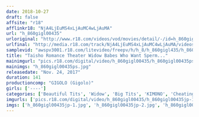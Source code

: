 ```yaml
---
date: 2018-10-27
draft: false
affsite: "r18"
afflinkr18: "NjA4LjEuMS4xLjAuMC4wLjAuMA"
url: "h_860gigl00435"
urloriginal: "http://www.r18.com/videos/vod/movies/detail/-/id=h_860gigl00435"
urlfinal: "http://media.r18.com/track/NjA4LjEuMS4xLjAuMC4wLjAuMA/videos/vod/movies/detail/-/id=h_860gigl00435"
samplevid: "awspv3001.r18.com/litevideo/freepv/h/h_8/h_860gigl435/h_860gigl435_dmb_w.mp4"
title: "Taisho Romance Theater Widow Babes Who Want Sperm..."
mainimgurl: "pics.r18.com/digital/video/h_860gigl00435/h_860gigl00435ps.jpg"
mainimgs: "h_860gigl00435ps.jpg"
releasedate: "Nov. 24, 2017"
duration: 141
productioncomp: "GIGOLO (Gigolo)"
girls: ['----']
categories: ['Beautiful Tits', 'Widow', 'Big Tits', 'KIMONO', 'Cheating Wife', 'Creampie', 'Hi-Def']
imgurls: ['pics.r18.com/digital/video/h_860gigl00435/h_860gigl00435jp-1.jpg', 'pics.r18.com/digital/video/h_860gigl00435/h_860gigl00435jp-2.jpg', 'pics.r18.com/digital/video/h_860gigl00435/h_860gigl00435jp-3.jpg', 'pics.r18.com/digital/video/h_860gigl00435/h_860gigl00435jp-4.jpg', 'pics.r18.com/digital/video/h_860gigl00435/h_860gigl00435jp-5.jpg', 'pics.r18.com/digital/video/h_860gigl00435/h_860gigl00435jp-6.jpg', 'pics.r18.com/digital/video/h_860gigl00435/h_860gigl00435jp-7.jpg', 'pics.r18.com/digital/video/h_860gigl00435/h_860gigl00435jp-8.jpg', 'pics.r18.com/digital/video/h_860gigl00435/h_860gigl00435jp-9.jpg', 'pics.r18.com/digital/video/h_860gigl00435/h_860gigl00435jp-10.jpg', 'pics.r18.com/digital/video/h_860gigl00435/h_860gigl00435jp-11.jpg', 'pics.r18.com/digital/video/h_860gigl00435/h_860gigl00435jp-12.jpg', 'pics.r18.com/digital/video/h_860gigl00435/h_860gigl00435jp-13.jpg', 'pics.r18.com/digital/video/h_860gigl00435/h_860gigl00435jp-14.jpg', 'pics.r18.com/digital/video/h_860gigl00435/h_860gigl00435jp-15.jpg', 'pics.r18.com/digital/video/h_860gigl00435/h_860gigl00435jp-16.jpg', 'pics.r18.com/digital/video/h_860gigl00435/h_860gigl00435jp-17.jpg', 'pics.r18.com/digital/video/h_860gigl00435/h_860gigl00435jp-18.jpg', 'pics.r18.com/digital/video/h_860gigl00435/h_860gigl00435jp-19.jpg', 'pics.r18.com/digital/video/h_860gigl00435/h_860gigl00435jp-20.jpg']
imgs: ['h_860gigl00435jp-1.jpg', 'h_860gigl00435jp-2.jpg', 'h_860gigl00435jp-3.jpg', 'h_860gigl00435jp-4.jpg', 'h_860gigl00435jp-5.jpg', 'h_860gigl00435jp-6.jpg', 'h_860gigl00435jp-7.jpg', 'h_860gigl00435jp-8.jpg', 'h_860gigl00435jp-9.jpg', 'h_860gigl00435jp-10.jpg', 'h_860gigl00435jp-11.jpg', 'h_860gigl00435jp-12.jpg', 'h_860gigl00435jp-13.jpg', 'h_860gigl00435jp-14.jpg', 'h_860gigl00435jp-15.jpg', 'h_860gigl00435jp-16.jpg', 'h_860gigl00435jp-17.jpg', 'h_860gigl00435jp-18.jpg', 'h_860gigl00435jp-19.jpg', 'h_860gigl00435jp-20.jpg']
---
```

